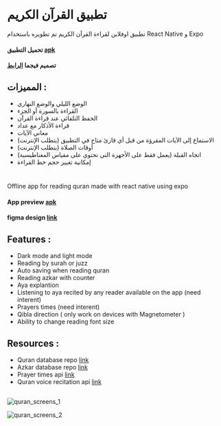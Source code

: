 # تطبيق القرآن الكريم

تطبيق اوفلاين لقراءة القرآن الكريم تم تطويره باستخدام React Native و Expo

#### تحميل التطبيق [apk](https://com-obei-quranapp.ar.uptodown.com/android)

#### تصميم فيجما [الرابط](https://www.figma.com/file/w0wbjGuzcfsZL3GRTX63lq/Quran-App?type=design&node-id=0%3A1&mode=design&t=jZF2fH9pWQUezzEU-1)

## المميزات :

- الوضع الليلي والوضع النهاري
- القراءة بالسورة أو الجزء
- الحفظ التلقائي عند قراءة القرآن
- قراءة الأذكار مع عداد
- معاني الآيات
- الاستماع إلى الآيات المقرؤة من قبل أي قارئ متاح في التطبيق (يتطلب الإنترنت)
- أوقات الصلاة (يتطلب الإنترنت)
- اتجاه القبلة (يعمل فقط على الأجهزة التي تحتوي على مقياس المغناطيسية)
- إمكانية تغيير حجم خط القراءة

#

Offline app for reading quran made with react native using expo

#### App preview [apk](https://drive.google.com/file/d/1sg3KoNDyw5p1mH0PT3dLe9Ef5rcqKzFH/view?usp=drive_link)

#### figma design [link](https://www.figma.com/file/w0wbjGuzcfsZL3GRTX63lq/Quran-App?type=design&node-id=0%3A1&mode=design&t=jZF2fH9pWQUezzEU-1)

## Features :

- Dark mode and light mode
- Reading by surah or juzz
- Auto saving when reading quran
- Reading azkar with counter
- Aya explantion
- Listening to aya recited by any reader available on the app (need interent)
- Prayers times (need interent)
- Qibla direction ( only work on devices with Magnetometer )
- Ability to change reading font size

## Resources :

- Quran database repo [link](https://github.com/Abdallah-Mekky/Quran-Database)
- Azkar database repo [link](https://github.com/osamayy/azkar-db)
- Prayer times api [link](https://aladhan.com/prayer-times-api)
- Quran voice recitation api [link](https://alquran.cloud/cdn)

##

![quran_screens_1](https://github.com/obeim/quran-app/assets/56155793/ebffc992-abd6-463f-acc3-3fc37369af3d)

![quran_screens_2](https://github.com/obeim/quran-app/assets/56155793/c52117c5-7cda-4136-a308-3e9220b9dd7a)
